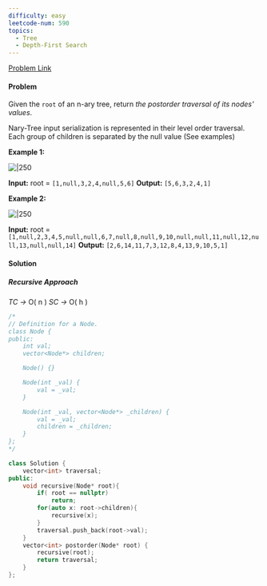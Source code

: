 ```yaml
---
difficulty: easy
leetcode-num: 590
topics:
  - Tree
  - Depth-First Search
---
```

[Problem Link](https://leetcode.com/problems/n-ary-tree-postorder-traversal/)

#### Problem
Given the `root` of an n-ary tree, return _the postorder traversal of its nodes' values_.

Nary-Tree input serialization is represented in their level order traversal. Each group of children is separated by the null value (See examples)

**Example 1:**

![|250](https://assets.leetcode.com/uploads/2018/10/12/narytreeexample.png)

**Input:** root = `[1,null,3,2,4,null,5,6]`
**Output:** `[5,6,3,2,4,1]`

**Example 2:**

![|250](https://assets.leetcode.com/uploads/2019/11/08/sample_4_964.png)

**Input:** root = `[1,null,2,3,4,5,null,null,6,7,null,8,null,9,10,null,null,11,null,12,null,13,null,null,14]`
**Output:** `[2,6,14,11,7,3,12,8,4,13,9,10,5,1]`

#### Solution

##### Recursive Approach

*TC ->* O( n )
*SC ->* O( h )

```cpp title=Code
/*
// Definition for a Node.
class Node {
public:
    int val;
    vector<Node*> children;

    Node() {}

    Node(int _val) {
        val = _val;
    }

    Node(int _val, vector<Node*> _children) {
        val = _val;
        children = _children;
    }
};
*/

class Solution {
    vector<int> traversal;
public:
    void recursive(Node* root){
        if( root == nullptr)
            return;
        for(auto x: root->children){
            recursive(x);
        }
        traversal.push_back(root->val);
    }
    vector<int> postorder(Node* root) {
        recursive(root);
        return traversal;
    }
};
```